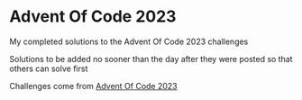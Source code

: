 # Advent Of Code 2023
My completed solutions to the Advent Of Code 2023 challenges  

Solutions to be added no sooner than the day after they were posted so that others can solve first  

Challenges come from [Advent Of Code 2023](https://adventofcode.com/2023)
